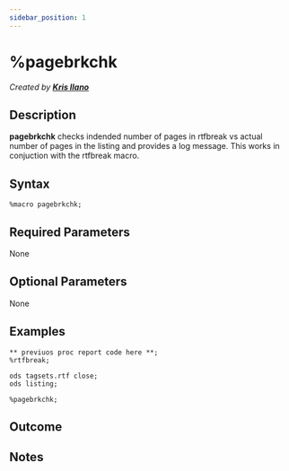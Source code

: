 ```yaml
---
sidebar_position: 1
---
```


# %pagebrkchk

_Created by [**Kris Ilano**](mailto:kristoffer.ilano@emanatebiostats.com?subject=User%20Guide:%pagebrkchk)_

## Description

**pagebrkchk** checks indended number of pages in rtfbreak vs actual number of pages in the listing and provides a log message. This works in conjuction with the rtfbreak macro.

## Syntax

```sas
%macro pagebrkchk;
```

## Required Parameters

None

## Optional Parameters

None

## Examples

```sas
** previuos proc report code here **;
%rtfbreak;

ods tagsets.rtf close;
ods listing;

%pagebrkchk;
```

## Outcome

## Notes
